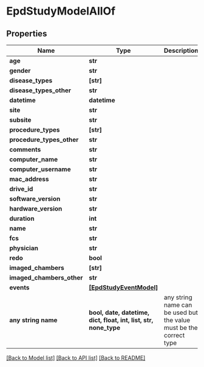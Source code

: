 # EpdStudyModelAllOf


## Properties
Name | Type | Description | Notes
------------ | ------------- | ------------- | -------------
**age** | **str** |  | [optional] 
**gender** | **str** |  | [optional] 
**disease_types** | **[str]** |  | [optional] 
**disease_types_other** | **str** |  | [optional] 
**datetime** | **datetime** |  | [optional] 
**site** | **str** |  | [optional] 
**subsite** | **str** |  | [optional] 
**procedure_types** | **[str]** |  | [optional] 
**procedure_types_other** | **str** |  | [optional] 
**comments** | **str** |  | [optional] 
**computer_name** | **str** |  | [optional] 
**computer_username** | **str** |  | [optional] 
**mac_address** | **str** |  | [optional] 
**drive_id** | **str** |  | [optional] 
**software_version** | **str** |  | [optional] 
**hardware_version** | **str** |  | [optional] 
**duration** | **int** |  | [optional] 
**name** | **str** |  | [optional] 
**fcs** | **str** |  | [optional] 
**physician** | **str** |  | [optional] 
**redo** | **bool** |  | [optional] 
**imaged_chambers** | **[str]** |  | [optional] 
**imaged_chambers_other** | **str** |  | [optional] 
**events** | [**[EpdStudyEventModel]**](EpdStudyEventModel.md) |  | [optional] 
**any string name** | **bool, date, datetime, dict, float, int, list, str, none_type** | any string name can be used but the value must be the correct type | [optional]

[[Back to Model list]](../README.md#documentation-for-models) [[Back to API list]](../README.md#documentation-for-api-endpoints) [[Back to README]](../README.md)


